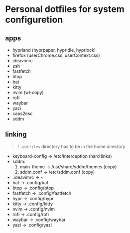 # Personal dotfiles for system configuretion

## apps
- hyprland (hyprpaper, hypridle, hyprlock)
- firefox (userChrome.css, userContext.css)
- ideavimrc
- zsh
- fastfetch
- btop
- bat
- kitty
- nvim (wl-copy)
- rofi
- waybar
- yazi
- caps2esc
- sddm

## linking

> ! `.dotfiles` directory has to be in the home directory

- keyboard-config -> /etc/interception (hard links)
- sddm: 
    1. main-theme -> /usr/share/sddm/themes (copy)
    2. sddm.conf -> /etc/sddm.conf (copy)
- .ideavimrc -> ~
- bat -> .config/bat
- btop -> .config/btop
- fastfetch -> .config/fastfetch
- hypr -> .config/hypr
- kitty -> .config/kitty
- nvim -> .config/nvim
- rofi -> .config/rofi
- waybar -> .config/waybar
- yazi -> .config/yazi

